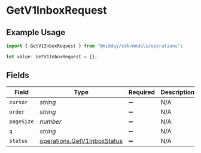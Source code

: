 # GetV1InboxRequest

## Example Usage

```typescript
import { GetV1InboxRequest } from "@midday/sdk/models/operations";

let value: GetV1InboxRequest = {};
```

## Fields

| Field                                                                      | Type                                                                       | Required                                                                   | Description                                                                |
| -------------------------------------------------------------------------- | -------------------------------------------------------------------------- | -------------------------------------------------------------------------- | -------------------------------------------------------------------------- |
| `cursor`                                                                   | *string*                                                                   | :heavy_minus_sign:                                                         | N/A                                                                        |
| `order`                                                                    | *string*                                                                   | :heavy_minus_sign:                                                         | N/A                                                                        |
| `pageSize`                                                                 | *number*                                                                   | :heavy_minus_sign:                                                         | N/A                                                                        |
| `q`                                                                        | *string*                                                                   | :heavy_minus_sign:                                                         | N/A                                                                        |
| `status`                                                                   | [operations.GetV1InboxStatus](../../models/operations/getv1inboxstatus.md) | :heavy_minus_sign:                                                         | N/A                                                                        |